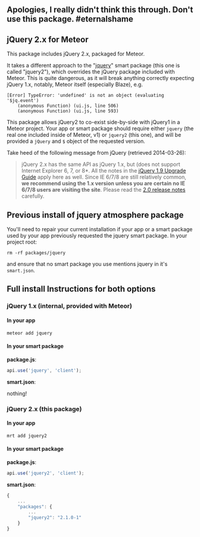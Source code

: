 ## Apologies, I really didn't think this through.  Don't use this package.  #eternalshame

## jQuery 2.x for Meteor

This package includes jQuery 2.x, packaged for Meteor.

It takes a different approach to the "[jquery](https://atmospherejs.com/package/jquery)"
smart package (this one is called "jquery2"), which overrides the jQuery package
included with Meteor.  This is quite dangerous, as it will break anything correctly
expecting jQuery 1.x, notably, Meteor itself (especially Blaze), e.g.

```
[Error] TypeError: 'undefined' is not an object (evaluating '$jq.event')
    (anonymous Function) (ui.js, line 506)
    (anonymous Function) (ui.js, line 593)
```

This package allows jQuery2 to co-exist side-by-side with jQuery1 in a Meteor
project.  Your app or smart package should require either `jquery` (the real
one included inside of Meteor, v1) or `jquery2` (this one), and will be
provided a `jQuery` and `$` object of the requested version.

Take heed of the following message from jQuery (retrieved 2014-03-26):

> jQuery 2.x has the same API as jQuery 1.x, but (does not support Internet
Explorer 6, 7, or 8*. All the notes in the
[jQuery 1.9 Upgrade Guide](http://jquery.com/upgrade-guide/1.9/) apply here as well.
Since IE 6/7/8 are still relatively common, **we recommend using the 1.x version 
unless you are certain no IE 6/7/8 users are visiting the site**. Please read the
[2.0 release notes](http://blog.jquery.com/2013/04/18/jquery-2-0-released/) carefully.

## Previous install of jquery atmosphere package

You'll need to repair your current installation if your app or a smart package
used by your app previously requested the jquery smart package.  In your
project root:

```
rm -rf packages/jquery
```

and ensure that no smart package you use mentions jquery in it's `smart.json`.

## Full install Instructions for both options

### jQuery 1.x (internal, provided with Meteor)

#### In your app

```
meteor add jquery
```

#### In your smart package

**package.js**:
```js
api.use('jquery', 'client');
```

**smart.json**:

nothing!

### jQuery 2.x (this package)

#### In your app

```
mrt add jquery2
```

#### In your smart package

**package.js**:
```js
api.use('jquery2', 'client');
```

**smart.json**:
```js
{
	...
	"packages": {
		...
		"jquery2": "2.1.0-1"
	}
}
```

